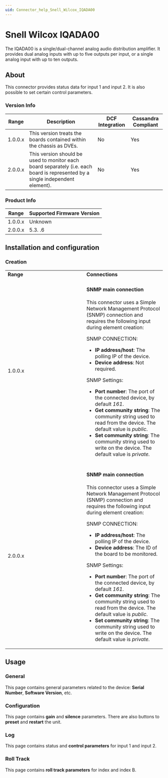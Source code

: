```yaml
---
uid: Connector_help_Snell_Wilcox_IQADA00
---
```


# Snell Wilcox IQADA00

The IQADA00 is a single/dual-channel analog audio distribution amplifier. It provides dual analog inputs with up to five outputs per input, or a single analog input with up to ten outputs.

## About

This connector provides status data for input 1 and input 2. It is also possible to set certain control parameters.

### Version Info

| **Range** | **Description**                                                                                                                | **DCF Integration** | **Cassandra Compliant** |
|------------------|--------------------------------------------------------------------------------------------------------------------------------|---------------------|-------------------------|
| 1.0.0.x          | This version treats the boards contained within the chassis as DVEs.                                                           | No                  | Yes                     |
| 2.0.0.x          | This version should be used to monitor each board separately (i.e. each board is represented by a single independent element). | No                  | Yes                     |

### Product Info

| Range | Supported Firmware Version |
|------------------|-----------------------------|
| 1.0.0.x          | Unknown                     |
| 2.0.0.x          | 5.3. .6                     |

## Installation and configuration

### Creation

<table>
<colgroup>
<col style="width: 50%" />
<col style="width: 50%" />
</colgroup>
<tbody>
<tr class="odd">
<td><strong>Range</strong></td>
<td><strong>Connections</strong></td>
</tr>
<tr class="even">
<td>1.0.0.x</td>
<td><h4 id="snmp-main-connection">SNMP main connection</h4>
<p>This connector uses a Simple Network Management Protocol (SNMP) connection and requires the following input during element creation:</p>
<p>SNMP CONNECTION:</p>
<ul>
<li><strong>IP address/host</strong>: The polling IP of the device.</li>
<li><strong>Device address</strong>: Not required.</li>
</ul>
<p>SNMP Settings:</p>
<ul>
<li><strong>Port number</strong>: The port of the connected device, by default <em>161</em>.</li>
<li><strong>Get community string</strong>: The community string used to read from the device. The default value is <em>public</em>.</li>
<li><strong>Set community string</strong>: The community string used to write on the device. The default value is <em>private.</em></li>
</ul></td>
</tr>
<tr class="odd">
<td>2.0.0.x</td>
<td><h4 id="snmp-main-connection-1">SNMP main connection</h4>
<p>This connector uses a Simple Network Management Protocol (SNMP) connection and requires the following input during element creation:</p>
<p>SNMP CONNECTION:</p>
<ul>
<li><strong>IP address/host</strong>: The polling IP of the device.</li>
<li><strong>Device address</strong>: The ID of the board to be monitored.</li>
</ul>
<p>SNMP Settings:</p>
<ul>
<li><strong>Port number</strong>: The port of the connected device, by default <em>161</em>.</li>
<li><strong>Get community string</strong>: The community string used to read from the device. The default value is <em>public</em>.</li>
<li><strong>Set community string</strong>: The community string used to write on the device. The default value is <em>private.</em></li>
</ul></td>
</tr>
</tbody>
</table>

## Usage

### General

This page contains general parameters related to the device: **Serial Number**, **Software Version**, etc.

### Configuration

This page contains **gain** and **silence** parameters. There are also buttons to **preset** and **restart** the unit.

### Log

This page contains status and **control parameters** for input 1 and input 2.

### Roll Track

This page contains **roll track parameters** for index and index B.
